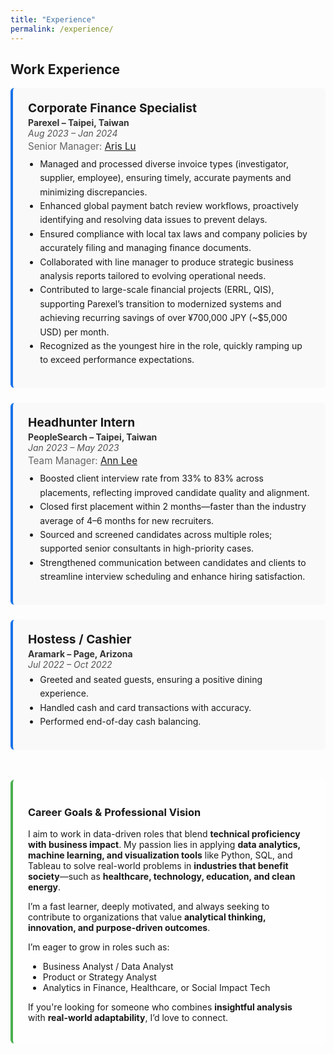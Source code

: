 ```yaml
---
title: "Experience"
permalink: /experience/
---
```


<style>
.exp-card {
  background: #f9f9f9;
  border-left: 4px solid #1a73e8;
  padding: 1.2rem 1.5rem;
  margin-bottom: 1.5rem;
  border-radius: 6px;
}
.exp-card h3 {
  margin: 0 0 0.2rem 0;
  font-size: 1.2rem;
}
.exp-card .subhead {
  font-weight: bold;
  color: #333;
}
.exp-card .date {
  font-style: italic;
  color: #555;
  margin-bottom: 0.2rem;
}
.exp-card .manager {
  font-size: 0.95rem;
  color: #666;
  margin-bottom: 0.5rem;
}
.exp-card ul {
  margin-top: 0.3rem;
  padding-left: 1.2rem;
  line-height: 1.6;
}
.vision-section {
  background: #fefefe;
  border-left: 4px solid #4caf50;
  padding: 1.2rem 1.5rem;
  border-radius: 6px;
  margin-top: 3rem;
}
</style>

## Work Experience

<div class="exp-card">
  <h3>Corporate Finance Specialist</h3>
  <div class="subhead">Parexel – Taipei, Taiwan</div>
  <div class="date">Aug 2023 – Jan 2024</div>
  <div class="manager">Senior Manager: <a href="https://www.linkedin.com/in/aris-lu-2b7b2b87/" target="_blank">Aris Lu</a></div>
  <ul>
    <li>Managed and processed diverse invoice types (investigator, supplier, employee), ensuring timely, accurate payments and minimizing discrepancies.</li>
    <li>Enhanced global payment batch review workflows, proactively identifying and resolving data issues to prevent delays.</li>
    <li>Ensured compliance with local tax laws and company policies by accurately filing and managing finance documents.</li>
    <li>Collaborated with line manager to produce strategic business analysis reports tailored to evolving operational needs.</li>
    <li>Contributed to large-scale financial projects (ERRL, QIS), supporting Parexel’s transition to modernized systems and achieving recurring savings of over ¥700,000 JPY (~$5,000 USD) per month.</li>
    <li>Recognized as the youngest hire in the role, quickly ramping up to exceed performance expectations.</li>
  </ul>
</div>

<div class="exp-card">
  <h3>Headhunter Intern</h3>
  <div class="subhead">PeopleSearch – Taipei, Taiwan</div>
  <div class="date">Jan 2023 – May 2023</div>
  <div class="manager">Team Manager: <a href="https://www.linkedin.com/in/annleepst/" target="_blank">Ann Lee</a></div>
  <ul>
    <li>Boosted client interview rate from 33% to 83% across placements, reflecting improved candidate quality and alignment.</li>
    <li>Closed first placement within 2 months—faster than the industry average of 4–6 months for new recruiters.</li>
    <li>Sourced and screened candidates across multiple roles; supported senior consultants in high-priority cases.</li>
    <li>Strengthened communication between candidates and clients to streamline interview scheduling and enhance hiring satisfaction.</li>
  </ul>
</div>

<div class="exp-card">
  <h3>Hostess / Cashier</h3>
  <div class="subhead">Aramark – Page, Arizona</div>
  <div class="date">Jul 2022 – Oct 2022</div>
  <ul>
    <li>Greeted and seated guests, ensuring a positive dining experience.</li>
    <li>Handled cash and card transactions with accuracy.</li>
    <li>Performed end-of-day cash balancing.</li>
  </ul>
</div>

<div class="vision-section">
  <h3>Career Goals & Professional Vision</h3>
  <p>
    I aim to work in data-driven roles that blend <strong>technical proficiency with business impact</strong>. My passion lies in applying <strong>data analytics, machine learning, and visualization tools</strong> like Python, SQL, and Tableau to solve real-world problems in <strong>industries that benefit society</strong>—such as <strong>healthcare, technology, education, and clean energy</strong>.
  </p>
  <p>
    I’m a fast learner, deeply motivated, and always seeking to contribute to organizations that value <strong>analytical thinking, innovation, and purpose-driven outcomes</strong>.
  </p>
  <p>I’m eager to grow in roles such as:</p>
  <ul>
    <li>Business Analyst / Data Analyst</li>
    <li>Product or Strategy Analyst</li>
    <li>Analytics in Finance, Healthcare, or Social Impact Tech</li>
  </ul>
  <p>If you're looking for someone who combines <strong>insightful analysis</strong> with <strong>real-world adaptability</strong>, I’d love to connect.</p>
</div>
